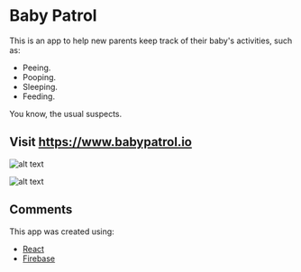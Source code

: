 # Baby Patrol

This is an app to help new parents keep track of their baby's activities, such as:

* Peeing.
* Pooping.
* Sleeping.
* Feeding.

You know, the usual suspects.

## Visit https://www.babypatrol.io

![alt text][screenshot]

[screenshot]: https://i.imgur.com/o8jvbai.png "Screenshot of Baby Patrol's Dashboard"

![alt text][screenshot2]

[screenshot2]: https://i.imgur.com/A5wrAU1.png "Screenshot of Baby Patrol's Reports"

## Comments
This app was created using:
* [React](https://reactjs.org)
* [Firebase](https://firebase.google.com)